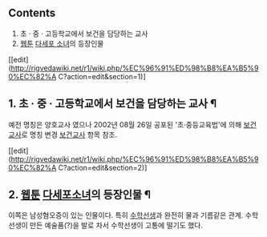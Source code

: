 ## Contents

    

1. 초 · 중 · 고등학교에서 보건을 담당하는 교사 
2. [웹툰](%EC%9B%B9%ED%88%B0.md) [다세포 소녀](%EB%8B%A4%EC%84%B8%ED%8F%AC%20%EC%86%8C%EB%85%80.md)의 등장인물 

[[edit](http://rigvedawiki.net/r1/wiki.php/%EC%96%91%ED%98%B8%EA%B5%90%EC%82%A
C?action=edit&section=1)]

## 1. 초 · 중 · 고등학교에서 보건을 담당하는 교사 ¶

예전 명칭은 양호교사 였으나 2002년 08월 26일 공포된 '초·중등교육법'에 의해
[보건교사](%EB%B3%B4%EA%B1%B4%EA%B5%90%EC%82%AC.md)로 명칭 변경
[보건교사](%EB%B3%B4%EA%B1%B4%EA%B5%90%EC%82%AC.md) 항목 참조.

  

[[edit](http://rigvedawiki.net/r1/wiki.php/%EC%96%91%ED%98%B8%EA%B5%90%EC%82%A
C?action=edit&section=2)]

## 2. [웹툰](%EC%9B%B9%ED%88%B0.md) [다세포소녀](%EB%8B%A4%EC%84%B8%ED%8F%AC%20%EC%86%8C%EB%85%80.md)의 등장인물 ¶

이쪽은 남성혐오증이 있는 인물이다. 특히 [수학선생](%EC%88%98%ED%95%99%EC%84%A0%EC%83%9D.md)과 완전히
물과 기름같은 관계. 수학선생이 만든 예술품(?)을 발로 차서 수학선생이 고통에 떨기도 했다.

